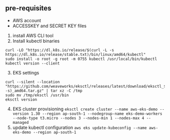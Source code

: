 
## pre-requisites
- AWS account
- ACCESSKEY and SECRET KEY files

1. install AWS CLI tool
2. Install kubectl binaries

```
curl -LO "https://dl.k8s.io/release/$(curl -L -s https://dl.k8s.io/release/stable.txt)/bin/linux/amd64/kubectl"
sudo install -o root -g root -m 0755 kubectl /usr/local/bin/kubectl
kubectl version --client

```
3. EKS settings

```
curl --silent --location "https://github.com/weaveworks/eksctl/releases/latest/download/eksctl_$(uname -s)_amd64.tar.gz" | tar xz -C /tmp
sudo mv /tmp/eksctl /usr/bin
eksctl version
```
4. EKS cluster provisioning
`eksctl create cluster --name aws-eks-demo --version 1.30 --region ap-south-1 --nodegroup-name eks-demo-workers --node-type t3.micro --nodes 3 --nodes-min 1 --nodes-max 4 --managed`
5. update kubectl configuration
   `aws eks update-kubeconfig --name aws-eks-demo --region ap-south-1`
   
